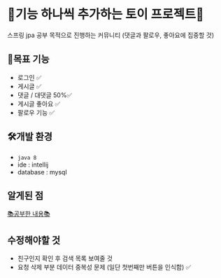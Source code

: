 # 🧸기능 하나씩 추가하는 토이 프로젝트🧸
스프링 jpa 공부 목적으로 진행하는 커뮤니티 (댓글과 팔로우, 좋아요에 집중할 것)

## 🥅목표 기능
- 로그인 ✅
- 게시글 ✅
- 댓글 / 대댓글 50%✅
- 게시글 좋아요 ✅
- 팔로우 기능 ✅

## 🛠개발 환경
- `java 8`
- ide : intellij
- database : mysql

## 알게된 점
[📚공부한 내용📚](/study.md)

## 수정해야할 것
- 친구인지 확인 후 검색 목록 보여줄 것
- 요청 삭제 부분 데이터 중복성 문제 (일단 첫번째만 버튼을 인식함) ✅